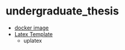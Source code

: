 # undergraduate_thesis
- [docker image](https://blog.akashisn.info/entry/2021/12/18/201144)
- [Latex Template](https://github.com/mzks/TexTempJa)
  - uplatex
